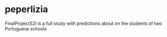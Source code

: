 # peperlizia
FinalProjectS2I is a full study with predictions about on the students of two Portuguese schools
